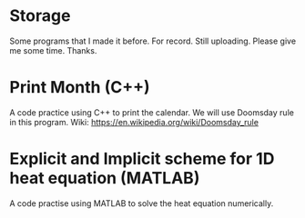 # Storage
Some programs that I made it before. For record.
Still uploading. Please give me some time. Thanks.

# Print Month (C++)
A code practice using C++ to print the calendar.
We will use Doomsday rule in this program. Wiki: https://en.wikipedia.org/wiki/Doomsday_rule

# Explicit and Implicit scheme for 1D heat equation (MATLAB)
A code practise using MATLAB to solve the heat equation numerically.
